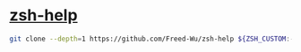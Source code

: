 # [zsh-help](https://github.com/Freed-Wu/zsh-help)

```sh
git clone --depth=1 https://github.com/Freed-Wu/zsh-help ${ZSH_CUSTOM:-~/.oh-my-zsh/custom}/plugins/zsh-help
```